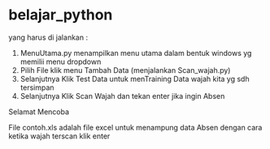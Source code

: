 # belajar_python

yang harus di jalankan :

1. MenuUtama.py menampilkan menu utama dalam bentuk windows yg memilii menu dropdown
2. Pilih File klik menu Tambah Data (menjalankan Scan_wajah.py)
3. Selanjutnya Klik Test Data untuk menTraining Data wajah kita yg sdh tersimpan   
4. Selanjutnya Klik Scan Wajah dan tekan enter jika ingin Absen

Selamat Mencoba 

File contoh.xls adalah file excel untuk menampung data Absen dengan cara ketika wajah terscan klik enter

